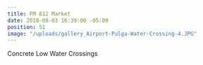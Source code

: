 ```yaml
---
title: FM 812 Market
date: 2018-08-03 16:39:00 -05:00
position: 51
image: "/uploads/gallery_Airport-Pulga-Water-Crossing-4.JPG"
---
```


Concrete Low Water Crossings
